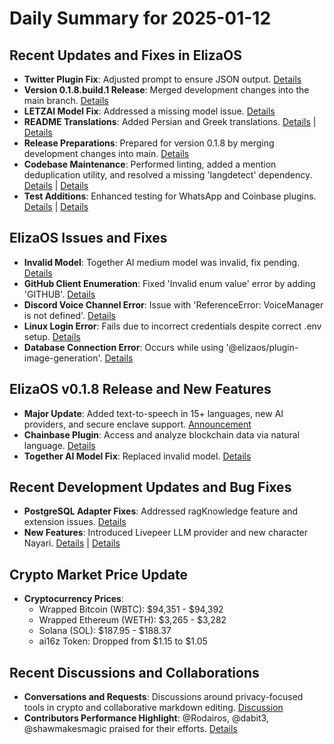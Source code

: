 # Daily Summary for 2025-01-12

## Recent Updates and Fixes in ElizaOS
- **Twitter Plugin Fix**: Adjusted prompt to ensure JSON output. [Details](https://github.com/elizaOS/eliza/commit/7df280d46e813dc91258ff30cce86e16b68cf5d7)
- **Version 0.1.8.build.1 Release**: Merged development changes into the main branch. [Details](https://github.com/elizaOS/eliza/commit/d55c86c961960b4b34528c358eb34b2ff4b34d87)
- **LETZAI Model Fix**: Addressed a missing model issue. [Details](https://github.com/elizaOS/eliza/commit/9e8a15e58233f61bfe90df73d32849d2cd7d7849)
- **README Translations**: Added Persian and Greek translations. [Details](https://github.com/elizaOS/eliza/commit/dbaae5264045f9587afc9afc62755d816ab309a1) | [Details](https://github.com/elizaOS/eliza/commit/b8cb35ff0d55daa8fa823aa73bc21ec26008881c)
- **Release Preparations**: Prepared for version 0.1.8 by merging development changes into main. [Details](https://github.com/elizaOS/eliza/commit/5725c009aa0f5c3185fd9e1433f1d90f5cdf305e)
- **Codebase Maintenance**: Performed linting, added a mention deduplication utility, and resolved a missing 'langdetect' dependency. [Details](https://github.com/elizaOS/eliza/commit/5973e5289193bb762d424b9c9b2c4b378f580ae4) | [Details](https://github.com/elizaOS/eliza/commit/28e974049219bb21539031869e3c263515274b6e)
- **Test Additions**: Enhanced testing for WhatsApp and Coinbase plugins. [Details](https://github.com/elizaOS/eliza/commit/9777ad9c4660e51b6aedf749e78e257cb34b5b36) | [Details](https://github.com/elizaOS/eliza/commit/aebd1b4725121b839ed6140f5ea26cdb80dc6257)

## ElizaOS Issues and Fixes
- **Invalid Model**: Together AI medium model was invalid, fix pending. [Details](https://github.com/elizaOS/eliza/issues/2172)
- **GitHub Client Enumeration**: Fixed 'Invalid enum value' error by adding 'GITHUB'. [Details](https://github.com/elizaOS/eliza/pull/2157)
- **Discord Voice Channel Error**: Issue with 'ReferenceError: VoiceManager is not defined'. [Details](https://github.com/elizaOS/eliza/issues/2147)
- **Linux Login Error**: Fails due to incorrect credentials despite correct .env setup. [Details](https://github.com/elizaOS/eliza/issues/2155)
- **Database Connection Error**: Occurs while using '@elizaos/plugin-image-generation'. [Details](https://github.com/elizaOS/eliza/issues/2158)

## ElizaOS v0.1.8 Release and New Features
- **Major Update**: Added text-to-speech in 15+ languages, new AI providers, and secure enclave support. [Announcement](https://twitter.com/ai16zdao/status/1878363330391244986)
- **Chainbase Plugin**: Access and analyze blockchain data via natural language. [Details](https://github.com/elizaOS/eliza/pull/2162)
- **Together AI Model Fix**: Replaced invalid model. [Details](https://github.com/elizaOS/eliza/pull/2173)

## Recent Development Updates and Bug Fixes
- **PostgreSQL Adapter Fixes**: Addressed ragKnowledge feature and extension issues. [Details](https://github.com/elizaOS/eliza/pull/2153)
- **New Features**: Introduced Livepeer LLM provider and new character Nayari. [Details](https://github.com/elizaOS/eliza/pull/2154) | [Details](https://github.com/elizaOS/eliza/pull/2218)

## Crypto Market Price Update
- **Cryptocurrency Prices**:
  - Wrapped Bitcoin (WBTC): $94,351 - $94,392
  - Wrapped Ethereum (WETH): $3,265 - $3,282
  - Solana (SOL): $187.95 - $188.37
  - ai16z Token: Dropped from $1.15 to $1.05

## Recent Discussions and Collaborations
- **Conversations and Requests**: Discussions around privacy-focused tools in crypto and collaborative markdown editing. [Discussion](https://twitter.com/dankvr/status/1878301365635526761)
- **Contributors Performance Highlight**: @Rodairos, @dabit3, @shawmakesmagic praised for their efforts. [Details](https://twitter.com/dankvr/status/1878487132110483780)
